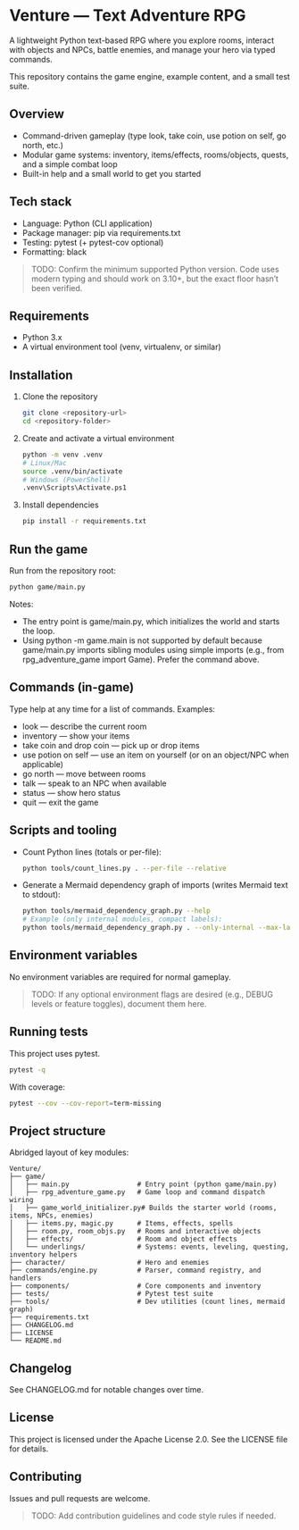 # Venture — Text Adventure RPG

A lightweight Python text-based RPG where you explore rooms, interact with objects and NPCs, battle enemies, and manage your hero via typed commands.

This repository contains the game engine, example content, and a small test suite.

## Overview
- Command-driven gameplay (type look, take coin, use potion on self, go north, etc.)
- Modular game systems: inventory, items/effects, rooms/objects, quests, and a simple combat loop
- Built-in help and a small world to get you started

## Tech stack
- Language: Python (CLI application)
- Package manager: pip via requirements.txt
- Testing: pytest (+ pytest-cov optional)
- Formatting: black

> TODO: Confirm the minimum supported Python version. Code uses modern typing and should work on 3.10+, but the exact floor hasn’t been verified.

## Requirements
- Python 3.x
- A virtual environment tool (venv, virtualenv, or similar)

## Installation
1. Clone the repository
   ```bash
   git clone <repository-url>
   cd <repository-folder>
   ```
2. Create and activate a virtual environment
   ```bash
   python -m venv .venv
   # Linux/Mac
   source .venv/bin/activate
   # Windows (PowerShell)
   .venv\Scripts\Activate.ps1
   ```
3. Install dependencies
   ```bash
   pip install -r requirements.txt
   ```

## Run the game
Run from the repository root:
```bash
python game/main.py
```
Notes:
- The entry point is game/main.py, which initializes the world and starts the loop.
- Using python -m game.main is not supported by default because game/main.py imports sibling modules using simple imports (e.g., from rpg_adventure_game import Game). Prefer the command above.

## Commands (in-game)
Type help at any time for a list of commands. Examples:
- look — describe the current room
- inventory — show your items
- take coin and drop coin — pick up or drop items
- use potion on self — use an item on yourself (or on an object/NPC when applicable)
- go north — move between rooms
- talk — speak to an NPC when available
- status — show hero status
- quit — exit the game

## Scripts and tooling
- Count Python lines (totals or per-file):
  ```bash
  python tools/count_lines.py . --per-file --relative
  ```
- Generate a Mermaid dependency graph of imports (writes Mermaid text to stdout):
  ```bash
  python tools/mermaid_dependency_graph.py --help
  # Example (only internal modules, compact labels):
  python tools/mermaid_dependency_graph.py . --only-internal --max-label-len 28 > docs/diagram.mmd
  ```

## Environment variables
No environment variables are required for normal gameplay.

> TODO: If any optional environment flags are desired (e.g., DEBUG levels or feature toggles), document them here.

## Running tests
This project uses pytest.
```bash
pytest -q
```
With coverage:
```bash
pytest --cov --cov-report=term-missing
```

## Project structure
Abridged layout of key modules:
```
Venture/
├── game/
│   ├── main.py                 # Entry point (python game/main.py)
│   ├── rpg_adventure_game.py   # Game loop and command dispatch wiring
│   ├── game_world_initializer.py# Builds the starter world (rooms, items, NPCs, enemies)
│   ├── items.py, magic.py      # Items, effects, spells
│   ├── room.py, room_objs.py   # Rooms and interactive objects
│   ├── effects/                # Room and object effects
│   └── underlings/             # Systems: events, leveling, questing, inventory helpers
├── character/                  # Hero and enemies
├── commands/engine.py          # Parser, command registry, and handlers
├── components/                 # Core components and inventory
├── tests/                      # Pytest test suite
├── tools/                      # Dev utilities (count lines, mermaid graph)
├── requirements.txt
├── CHANGELOG.md
├── LICENSE
└── README.md
```

## Changelog
See CHANGELOG.md for notable changes over time.

## License
This project is licensed under the Apache License 2.0. See the LICENSE file for details.

## Contributing
Issues and pull requests are welcome.
> TODO: Add contribution guidelines and code style rules if needed.